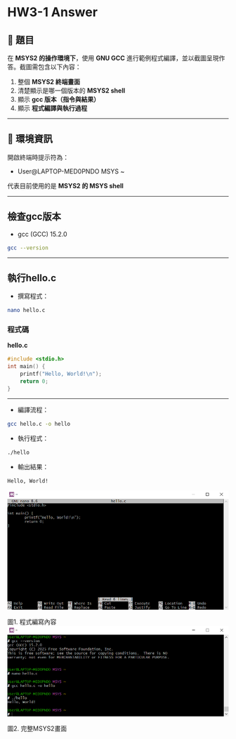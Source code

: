 # HW3-1 Answer

## 📘 題目
在 **MSYS2 的操作環境下**，使用 **GNU GCC** 進行範例程式編譯，並以截圖呈現作答。截圖需包含以下內容：

1. 整個 **MSYS2 終端畫面**  
2. 清楚顯示是哪一個版本的 **MSYS2 shell**  
3. 顯示 **gcc 版本（指令與結果）**  
4. 顯示 **程式編譯與執行過程**

---

## 🧩 環境資訊

開啟終端時提示符為：
- User@LAPTOP-MED0PNDO MSYS ~

代表目前使用的是 **MSYS2 的 MSYS shell**

---

## 檢查gcc版本
- gcc (GCC) 15.2.0  
```bash
gcc --version
```
---
## 執行hello.c
- 撰寫程式：
```bash
nano hello.c
```
### 程式碼
**hello.c**
```c
#include <stdio.h>
int main() {
    printf("Hello, World!\n");
    return 0;
}
```

---
- 編譯流程：
```bash
gcc hello.c -o hello
```

- 執行程式：
```bash
./hello
```

- 輸出結果：
```bash
Hello, World!

```
![程式編寫內容](hello.c_program.png)

圖1. 程式編寫內容
![完整MSYS2畫面](example1.png)

圖2. 完整MSYS2畫面
